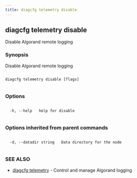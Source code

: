 ```yaml
---
title: diagcfg telemetry disable
---
```


## diagcfg telemetry disable



Disable Algorand remote logging



### Synopsis



Disable Algorand remote logging




```

diagcfg telemetry disable [flags]


```



### Options




```

  -h, --help   help for disable


```



### Options inherited from parent commands




```

  -d, --datadir string   Data directory for the node


```



### SEE ALSO



* [diagcfg telemetry](../../telemetry/telemetry/)	 - Control and manage Algorand logging



